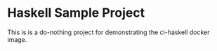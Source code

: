 # Haskell Sample Project

This is is a do-nothing project for demonstrating the ci-haskell docker
image.



